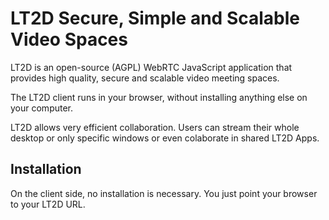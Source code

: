 # LT2D Secure, Simple and Scalable Video Spaces

LT2D is an open-source (AGPL) WebRTC JavaScript application that provides high quality, secure and scalable video meeting spaces.

The LT2D client runs in your browser, without installing anything else on your computer.

LT2D allows very efficient collaboration. Users can stream their whole desktop or only specific windows or even colaborate in shared LT2D Apps.

## Installation

On the client side, no installation is necessary. You just point your browser to your LT2D URL.
